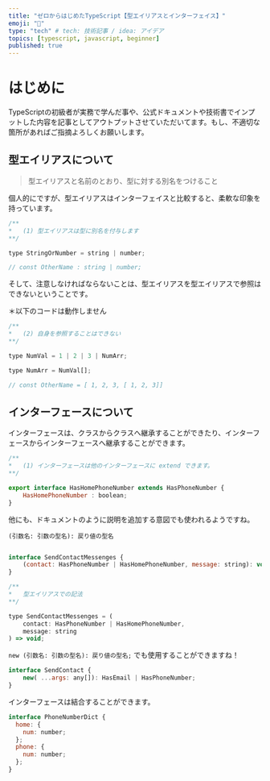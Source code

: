```yaml
---
title: "ゼロからはじめたTypeScript【型エイリアスとインターフェイス】"
emoji: "🕌"
type: "tech" # tech: 技術記事 / idea: アイデア
topics: [typescript, javascript, beginner]
published: true
---
```

# はじめに
TypeScriptの初級者が実務で学んだ事や、公式ドキュメントや技術書でインプットした内容を記事としてアウトプットさせていただいてます。もし、不適切な箇所があればご指摘よろしくお願いします。

## 型エイリアスについて
>型エイリアスと名前のとおり、型に対する別名をつけること

個人的にですが、型エイリアスはインターフェイスと比較すると、柔軟な印象を持っています。

```typescript:script.js
/**
*   (1) 型エイリアスは型に別名を付与します
**/

type StringOrNumber = string | number;

// const OtherName : string | number;
```

そして、注意しなければならないことは、型エイリアスを型エイリアスで参照はできないということです。

＊以下のコードは動作しません
```typescript:script.js
/**
*   (2) 自身を参照することはできない
**/

type NumVal = 1 | 2 | 3 | NumArr;

type NumArr = NumVal[];

// const OtherName = [ 1, 2, 3, [ 1, 2, 3]]
```

## インターフェースについて

インターフェースは、クラスからクラスへ継承することができたり、インターフェースからインターフェースへ継承することができます。

```typescript:script.js
/**
*   (1) インターフェースは他のインターフェースに extend できます。
**/

export interface HasHomePhoneNumber extends HasPhoneNumber {
    HasHomePhoneNumber : boolean;
}
```

他にも、ドキュメントのように説明を追加する意図でも使われるようですね。

`(引数名: 引数の型名): 戻り値の型名`
```typescript:script.js

interface SendContactMessenges {
    (contact: HasPhoneNumber | HasHomePhoneNumber, message: string): void;
}

/**
*   型エイリアスでの記法
**/

type SendContactMessenges = (
    contact: HasPhoneNumber | HasHomePhoneNumber, 
    message: string
) => void;

```

`new (引数名: 引数の型名): 戻り値の型名;` でも使用することができますね！

```typescript:script.js
interface SendContact {
    new( ...args: any[]): HasEmail | HasPhoneNumber;
}
```

インターフェースは結合することができます。

```typescript:script.js
interface PhoneNumberDict {
  home: {
    num: number;
  };
  phone: {
    num: number;
  };
}
```
